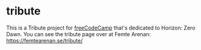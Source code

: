 # tribute
This is a Tribute project for [freeCodeCamp](https://www.freecodecamp.org/) that's dedicated to Horizon: Zero Dawn.
You can see the tribute page over at Femte Arenan: https://femtearenan.se/tribute/
